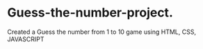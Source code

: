 # Guess-the-number-project.
Created a Guess the number from 1 to 10 game using HTML, CSS, JAVASCRIPT
